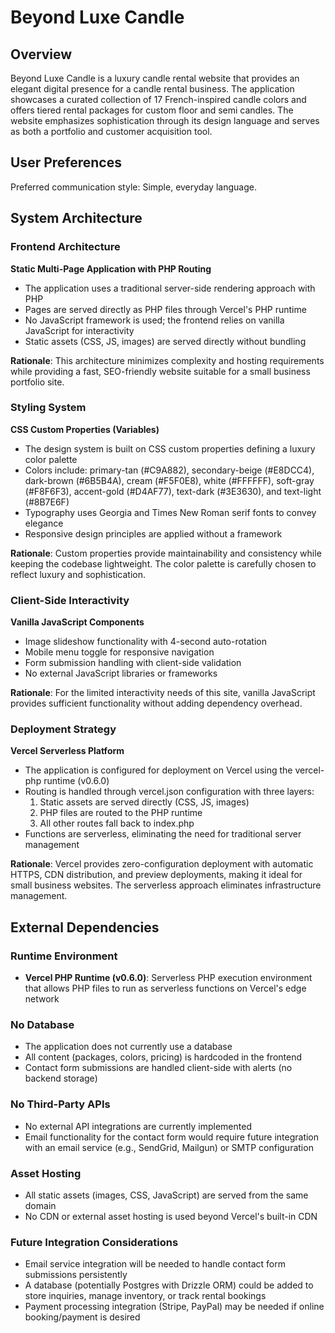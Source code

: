 # Beyond Luxe Candle

## Overview

Beyond Luxe Candle is a luxury candle rental website that provides an elegant digital presence for a candle rental business. The application showcases a curated collection of 17 French-inspired candle colors and offers tiered rental packages for custom floor and semi candles. The website emphasizes sophistication through its design language and serves as both a portfolio and customer acquisition tool.

## User Preferences

Preferred communication style: Simple, everyday language.

## System Architecture

### Frontend Architecture

**Static Multi-Page Application with PHP Routing**
- The application uses a traditional server-side rendering approach with PHP
- Pages are served directly as PHP files through Vercel's PHP runtime
- No JavaScript framework is used; the frontend relies on vanilla JavaScript for interactivity
- Static assets (CSS, JS, images) are served directly without bundling

**Rationale**: This architecture minimizes complexity and hosting requirements while providing a fast, SEO-friendly website suitable for a small business portfolio site.

### Styling System

**CSS Custom Properties (Variables)**
- The design system is built on CSS custom properties defining a luxury color palette
- Colors include: primary-tan (#C9A882), secondary-beige (#E8DCC4), dark-brown (#6B5B4A), cream (#F5F0E8), white (#FFFFFF), soft-gray (#F8F6F3), accent-gold (#D4AF77), text-dark (#3E3630), and text-light (#8B7E6F)
- Typography uses Georgia and Times New Roman serif fonts to convey elegance
- Responsive design principles are applied without a framework

**Rationale**: Custom properties provide maintainability and consistency while keeping the codebase lightweight. The color palette is carefully chosen to reflect luxury and sophistication.

### Client-Side Interactivity

**Vanilla JavaScript Components**
- Image slideshow functionality with 4-second auto-rotation
- Mobile menu toggle for responsive navigation
- Form submission handling with client-side validation
- No external JavaScript libraries or frameworks

**Rationale**: For the limited interactivity needs of this site, vanilla JavaScript provides sufficient functionality without adding dependency overhead.

### Deployment Strategy

**Vercel Serverless Platform**
- The application is configured for deployment on Vercel using the vercel-php runtime (v0.6.0)
- Routing is handled through vercel.json configuration with three layers:
  1. Static assets are served directly (CSS, JS, images)
  2. PHP files are routed to the PHP runtime
  3. All other routes fall back to index.php
- Functions are serverless, eliminating the need for traditional server management

**Rationale**: Vercel provides zero-configuration deployment with automatic HTTPS, CDN distribution, and preview deployments, making it ideal for small business websites. The serverless approach eliminates infrastructure management.

## External Dependencies

### Runtime Environment
- **Vercel PHP Runtime (v0.6.0)**: Serverless PHP execution environment that allows PHP files to run as serverless functions on Vercel's edge network

### No Database
- The application does not currently use a database
- All content (packages, colors, pricing) is hardcoded in the frontend
- Contact form submissions are handled client-side with alerts (no backend storage)

### No Third-Party APIs
- No external API integrations are currently implemented
- Email functionality for the contact form would require future integration with an email service (e.g., SendGrid, Mailgun) or SMTP configuration

### Asset Hosting
- All static assets (images, CSS, JavaScript) are served from the same domain
- No CDN or external asset hosting is used beyond Vercel's built-in CDN

### Future Integration Considerations
- Email service integration will be needed to handle contact form submissions persistently
- A database (potentially Postgres with Drizzle ORM) could be added to store inquiries, manage inventory, or track rental bookings
- Payment processing integration (Stripe, PayPal) may be needed if online booking/payment is desired